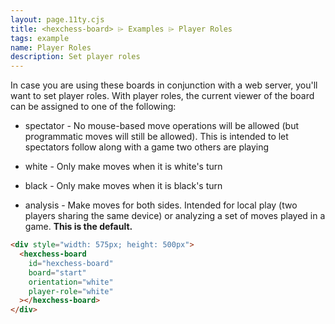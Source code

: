 ```yaml
---
layout: page.11ty.cjs
title: <hexchess-board> ⌲ Examples ⌲ Player Roles
tags: example
name: Player Roles
description: Set player roles
---
```


<script src="https://unpkg.com/@webcomponents/webcomponentsjs@latest/webcomponents-loader.js"></script>
<script type="module" src="https://esm.sh/@hexchess/hexchess-board@latest/hexchess-board.js?module"></script>

<script>
  document.addEventListener('keydown', (event) => {
    event.preventDefault();
  });
  document.addEventListener('keyup', (event) => {
    event.preventDefault();
    if (event.code === 'KeyF') {
      document.querySelector('hexchess-board').flip();
    } else if (event.code === 'ArrowRight') {
      document.querySelector('hexchess-board').fastForward();
    } else if (event.code === 'ArrowLeft') {
      document.querySelector('hexchess-board').rewind();
    }
  });
  window.onload = () => {
    document.querySelector('hexchess-board').resize();
  };
</script>

In case you are using these boards in conjunction with a web server, you'll want to set player roles. With player roles, the current viewer of the board can be assigned to one of the following:

* spectator - No mouse-based move operations will be allowed (but programmatic moves will still be allowed). This is intended to let spectators follow along with a game two others are playing

* white - Only make moves when it is white's turn

* black - Only make moves when it is black's turn

* analysis - Make moves for both sides. Intended for local play (two players sharing the same device) or analyzing a set of moves played in a game. **This is the default.**

```html
<div style="width: 575px; height: 500px">
  <hexchess-board
    id="hexchess-board"
    board="start"
    orientation="white"
    player-role="white"
  ></hexchess-board>
</div>
```

<div style="width: 575px; height: 500px">
  <hexchess-board
    id="hexchess-board"
    board="start"
    orientation="white"
    player-role="white"
  ></hexchess-board>
</div>
